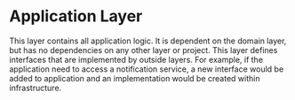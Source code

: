 ﻿# Application Layer

This layer contains all application logic. It is dependent on the domain layer, but has no dependencies on any other layer or project.
This layer defines interfaces that are implemented by outside layers. 
For example, if the application need to access a notification service,
a new interface would be added to application and an implementation would be created within infrastructure.